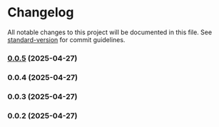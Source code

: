 # Changelog

All notable changes to this project will be documented in this file. See [standard-version](https://github.com/conventional-changelog/standard-version) for commit guidelines.

### [0.0.5](https://github.com/Luciferstrike123/Nest-Beginner/compare/v0.0.4...v0.0.5) (2025-04-27)

### 0.0.4 (2025-04-27)

### 0.0.3 (2025-04-27)

### 0.0.2 (2025-04-27)
